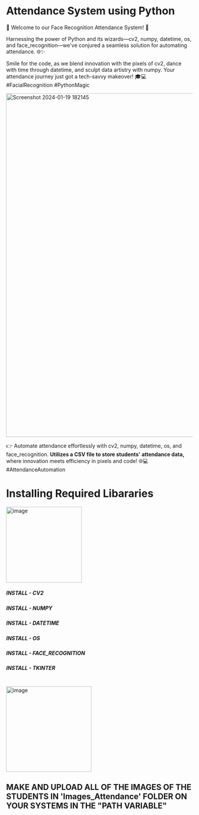 # Attendance System using Python
📸 Welcome to our Face Recognition Attendance System! 🚀

Harnessing the power of Python and its wizards—cv2, numpy, datetime, os, and face_recognition—we've conjured a seamless solution for automating attendance. 🌐✨

Smile for the code, as we blend innovation with the pixels of cv2, dance with time through datetime, and sculpt data artistry with numpy. Your attendance journey just got a tech-savvy makeover! 🎓💻 #FacialRecognition #PythonMagic

<img width="925" alt="Screenshot 2024-01-19 182145" src="https://github.com/HimanshuYadav2004/Face_Recognition_Attendance_System/assets/157117228/a1452f74-c99d-44f4-8a97-14e9f2ce1ca4 border: 2px solid  gray; border-radius:15px">

 👉 Automate attendance effortlessly with cv2, numpy, datetime, os, and face_recognition. **Utilizes a CSV file to store students' attendance data,** where innovation meets efficiency in pixels and code! 🌐💻 #AttendanceAutomation

# Installing Required Libararies 
<img width="204" alt="image" src="https://github.com/HimanshuYadav2004/Face_Recognition_Attendance_System/assets/157117228/9cde9c77-11e8-4c97-ba04-911385c8f13f  3px solid  gray; border-radius:55p">
<BR>
<H5>INSTALL - CV2</H5> 
<H5>INSTALL - NUMPY</H5>
<H5>INSTALL - DATETIME</H5>
<H5>INSTALL - OS </H5>
<H5>INSTALL - FACE_RECOGNITION</H5>
<H5>INSTALL - TKINTER</H5>

<BR>
<img width="230" alt="image" src="https://github.com/HimanshuYadav2004/Face_Recognition_Attendance_System/assets/157117228/6c6ad689-3428-465b-aa6f-2e2080ece1eb  border: 3px solid  gray; border-radius:55p">
<BR>
<H2> MAKE AND UPLOAD ALL OF THE IMAGES OF THE STUDENTS IN 'Images_Attendance' FOLDER ON YOUR SYSTEMS IN THE "PATH VARIABLE" </H2>


